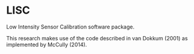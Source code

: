 # LISC
Low Intensity Sensor Calibration software package.

This research makes use of the code described in van Dokkum (2001) as implemented by McCully (2014).
